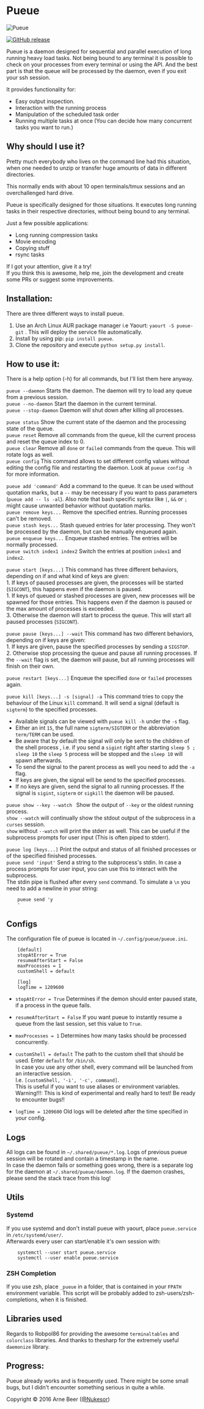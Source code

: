 # Pueue

![Pueue](https://raw.githubusercontent.com/Nukesor/images/master/pueue.png)

[![GitHub release](https://img.shields.io/github/tag/nukesor/pueue.svg)](https://github.com/nukesor/pueue/releases/latest)

Pueue is a daemon designed for sequential and parallel execution of long running heavy load tasks. Not being bound to any terminal it is possible to check on your processes from every terminal or using the API. And the best part is that the queue will be processed by the daemon, even if you exit your ssh session.

It provides functionality for:
- Easy output inspection.
- Interaction with the running process
- Manipulation of the scheduled task order
- Running multiple tasks at once (You can decide how many concurrent tasks you want to run.)


## Why should I use it?

Pretty much everybody who lives on the command line had this situation, when one needed to unzip or transfer huge amounts of data in different directories.

This normally ends with about 10 open terminals/tmux sessions and an overchallenged hard drive.

Pueue is specifically designed for those situations. It executes long running tasks in their respective directories, without being bound to any terminal.  

Just a few possible applications:

- Long running compression tasks
- Movie encoding
- Copying stuff
- rsync tasks

If I got your attention, give it a try!  
If you think this is awesome, help me, join the development and create some PRs or suggest some improvements.

## Installation:

There are three different ways to install pueue.

1. Use an Arch Linux AUR package manager i.e Yaourt: `yaourt -S pueue-git` . This will deploy the service file automatically.
2. Install by using pip: `pip install pueue`.
3. Clone the repository and execute `python setup.py install`.

## How to use it:

There is a help option (-h) for all commands, but I'll list them here anyway.

`pueue --daemon` Starts the daemon. The daemon will try to load any queue from a previous session.  
`pueue --no-daemon` Start the daemon in the current terminal.  
`pueue --stop-daemon` Daemon will shut down after killing all processes.

`pueue status` Show the current state of the daemon and the processing state of the queue.  
`pueue reset` Remove all commands from the queue, kill the current process and reset the queue index to 0.  
`pueue clear` Remove all `done` or `failed` commands from the queue. This will rotate logs as well.  
`pueue config` This command allows to set different config values without editing the config file and restarting the daemon. Look at `pueue config -h` for more information.  

`pueue add 'command'` Add a command to the queue. It can be used without quotation marks, but a `--` may be necessary if you want to pass parameters (`pueue add -- ls -al`). Also note that bash specific syntax like `|`, `&&` or `;` might cause unwanted behavior without quotation marks.  
`pueue remove keys...` Remove the specified entries. Running processes can't be removed.  
`pueue stash keys...` Stash queued entries for later processing. They won't be processed by the daemon, but can be manually enqueued again.  
`pueue enqueue keys...` Enqueue stashed entries. The entries will be normally processed.  
`pueue switch index1 index2` Switch the entries at position `index1` and `index2`.  

`pueue start [keys...]` This command has three different behaviors, depending on if and what kind of keys are given:  
    1. If keys of paused processes are given, the processes will be started (`SIGCONT`), this happens even if the daemon is paused.  
    1. If keys of queued or stashed processes are given, new processes will be spawned for those entries. This happens even if the daemon is paused or the max amount of processes is exceeded.  
    3. Otherwise the daemon will start to process the queue. This will start all paused processes (`SIGCONT`).  

`pueue pause [keys...] --wait` This command has two different behaviors, depending on if keys are given:  
    1. If keys are given, pause the specified processes by sending a `SIGSTOP`.  
    2. Otherwise stop processing the queue and pause all running processes. If the `--wait` flag is set, the daemon will pause, but all running processes will finish on their own.  

`pueue restart [keys...]` Enqueue the specified `done` or `failed` processes again.  

`pueue kill [keys...] -s [signal] -a` This command tries to copy the behaviour of the Linux `kill` command. It will send a signal (default is `sigterm`) to the specified processes.  
 - Available signals can be viewed with `pueue kill -h` under the `-s` flag.  
 - Either an int `15`, the full name `sigterm/SIGTERM` or the abbreviation `term/TERM` can be used.  
 - Be aware that by default the signal will only be sent to the children of the shell process , i.e. if you send a `sigint` right after starting `sleep 5 ; sleep 10` the `sleep 5` process will be stopped and the `sleep 10` will spawn afterwards.  
 - To send the signal to the parent process as well you need to add the `-a` flag.  
 - If keys are given, the signal will be send to the specified processes.  
 - If no keys are given, send the signal to all running processes. If the signal is `sigint`, `sigterm` or `sigkill` the daemon will be paused.  


`pueue show --key --watch ` Show the output of `--key` or the oldest running process.  
    `show --watch` will continually show the stdout output of the subprocess in a `curses` session.  
    `show` without `--watch` will print the stderr as well. This can be useful if the subprocess prompts for user input (This is often piped to stderr).  

`pueue log [keys...]` Print the output and status of all finished processes or of the specified finished processes.  
`pueue send 'input'` Send a string to the subprocess's stdin. In case a process prompts for user input, you can use this to interact with the subprocess.  
The stdin pipe is flushed after every `send` command. To simulate a `\n` you need to add a newline in your string:

        pueue send 'y
        '

## Configs

The configuration file of pueue is located in `~/.config/pueue/pueue.ini`.

        [default]
        stopAtError = True
        resumeAfterStart = False
        maxProcesses = 1
        customShell = default

        [log]
        logTime = 1209600

- `stopAtError = True` Determines if the demon should enter paused state, if a process in the queue fails.  
- `resumeAfterStart = False` If you want pueue to instantly resume a queue from the last session, set this value to `True`.  
- `maxProcesses = 1` Determines how many tasks should be processed concurrently.  
- `customShell = default` The path to the custom shell that should be used. Enter `default` for `/bin/sh`.  
   In case you use any other shell, every command will be launched from an interactive session.  
   I.e. `[customShell, '-i', '-c', command]`.  
   This is useful if you want to use aliases or environment variables.  
   Warning!!!: This is kind of experimental and really hard to test! Be ready to encounter bugs!!  

- `logTime = 1209600`  Old logs will be deleted after the time specified in your config.

## Logs 

All logs can be found in `~/.shared/pueue/*.log`. Logs of previous pueue session will be rotated and contain a timestamp in the name.  
In case the daemon fails or something goes wrong, there is a separate log for the daemon at `~/.shared/pueue/daemon.log`.
If the daemon crashes, please send the stack trace from this log!


## Utils

### Systemd
If you use systemd and don't install pueue with yaourt, place `pueue.service` in `/etc/systemd/user/`.  
Afterwards every user can start/enable it's own session with:  

        systemctl --user start pueue.service
        systemctl --user enable pueue.service

### ZSH Completion

If you use zsh, place `_pueue` in a folder, that is contained in your `FPATH` environment variable. This script will be probably added to zsh-users/zsh-completions, when it is finished.

## Libraries used

Regards to Robpol86 for providing the awesome `terminaltables` and `colorclass` libraries.
And thanks to thesharp for the extremely useful `daemonize` library.

## Progress:
Pueue already works and is frequently used. There might be some small bugs, but I didn't encounter something serious in quite a while.

Copyright &copy; 2016 Arne Beer ([@Nukesor](https://github.com/Nukesor))
